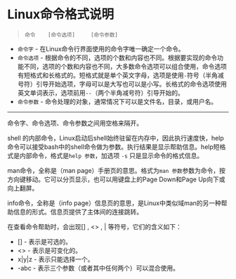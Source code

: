 
# Linux命令格式说明

> `命令    [命令选项]     [命令参数]`

* `命令字` - 在Linux命令行界面使用的命令字唯一确定一个命令。
* `命令选项` - 根据命令的不同，选项的个数和内容也不同。根据要实现的命令功能不同，选项的个数和内容也不同，大多数命令选项可以组合使用，命令选项有短格式和长格式的。短格式就是单个英文字母，选项是使用`-`符号（半角减号符）引导开始选项，字母可以是大写也可以是小写。长格式的命令选项使用英文单词表示，选项前用`--`（两个半角减号符）引导开始的。
* `命令参数` - 命令处理的对象，通常情况下可以是文件名，目录，或用户名。

---

命令字、命令选项、命令参数之间用空格来隔开。

shell 的内部命令，Linux启动后shell始终驻留在内存中，因此执行速度快，help命令可以接受bash中的shell命令做为参数。执行结果是显示帮助信息。help短格式是内部命令，格式是`help 参数`，加选项 `-s` 只是显示命令的格式信息。

man命令，全称是（man page）手册页的意思。格式为`man 参数`参数为命令，按方向键移动。它可以分页显示，也可以用键盘上的Page Down和Page Up向下或向上翻屏。

info命令，全称是（info page）信息页的意思，是Linux中类似域man的另一种帮助信息的形式。信息页提供了主体间的连接跳转。

在查看命令帮助时，会出现[] , <> , | 等符号，它们的含义如下：
* []  -  表示是可选的。
* <>  -  表示是可变化的。
* x|y|z  -  表示只能选择一个。
* -abc   -  表示三个参数（或者其中任何两个）可以混合使用。




